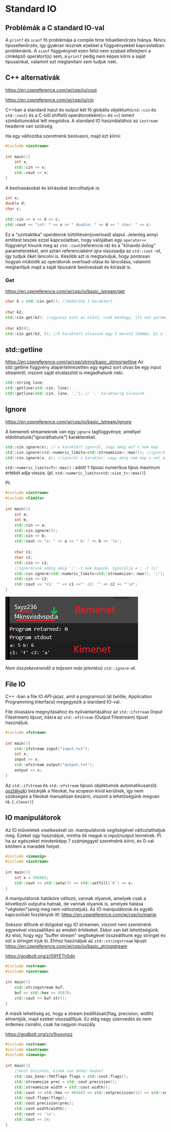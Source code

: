 # Standard IO

## Problémák a C standard IO-val

A `printf` és `scanf` fő problémája a compile time hibaellenőrzés hiánya. Nincs típusellenőrzés, így gyakran lesznek ezekkel a függvényekkel kapcsolatban problémáink. A `scanf` függvénynél ezen felül nem szabad elfelejteni a címképző operátort(`&`) sem, a `printf` pedig nem képes kiírni a saját típusainkat, valamint ezt megtanítani sem tudjuk neki.

## C++ alternatívák
<https://en.cppreference.com/w/cpp/io/cout>

<https://en.cppreference.com/w/cpp/io/cin>

C++ban a standard input és output két fő globális objektum(`std::cin` és `std::cout`) és a C-ből shiftelő operátorokként(`>>` és `<<`) ismert szimbólumokkal lett megoldva. A standard IO használatához az `iostream` headerre van szükség.

Ha egy változóba szeretnénk beolvasni, majd ezt kiírni:
```cpp
#include <iostream>

int main(){
    int x;
    std::cin >> x;
    std::cout << x;
}

```

A beolvasásokat és kiírásokat láncolhatjuk is:

```cpp
int x;
double d;
char c;

std::cin >> x >> d >> c;
std::cout << "int: " << x << " double: " << d << " char: " << c;
```
Ez a "szintaktika" operátorok túltöltésén(overload) alapul.
Jelenleg annyi említest teszek ezzel kapcsolatban, hogy valójában egy `operator<<` függvényt hívunk meg az `std::cout`(referencia rá) és a "kiírandó dolog" paraméterekkel, ami aztán referenciaként újra visszaadja az `std::cout` -ot, így tudjuk őket láncolni is.
Később azt is megtanuljuk, hogy pontosan hogyan működik az operátorok overload-olása és láncolása, valamint megtanítjuk majd a saját típusaink beolvasását és kiírását is.

### Get
<https://en.cppreference.com/w/cpp/io/basic_istream/get>

```cpp
char k = std::cin.get(); //bekérünk 1 karaktert

char k2;
std::cin.get(k2); //ugyanaz mint az előző, csak máshogy, itt out parameter van return helyett

char k3[6];
std::cin.get(k3, 5); //5 karaktert olvasunk egy 5 méretű tömbbe. Ez a függvény tesz lezáró 0-t

```

## std::getline
<https://en.cppreference.com/w/cpp/string/basic_string/getline>
Az std::getline függvény alapértelmezetten egy egész sort olvas be egy input streamről, viszont saját elválasztót is megadhatunk neki.

```cpp
std::string line;
std::getline(std::cin, line);
std::getline(std::cin, line, ','); // ',' karakterig olvasunk
```

## Ignore
<https://en.cppreference.com/w/cpp/io/basic_istream/ignore>

A bemeneti streameknek van egy `ignore` tagfüggvénye, amellyel eldobhatunk("ignorálhatunk") karaktereket.
```cpp
std::cin.ignore(x); // x karaktert ignorál, vagy amíg eof-t nem kap
std::cin.ignore(std::numeric_limits<std::streamsize>::max()); //ignorál mindent ami a bemeneten van
std::cin.ignore(x, c); //ignorál x karakter, vagy amíg nem kap c-vel azonos karaktert
```

`std::numeric_limits<T>::max()` : adott `T` típusú numerikus típus maximum értékét adja vissza. (pl. `std::numeric_limits<std::size_t>::max()`)

Pl:
```cpp
#include <iostream>
#include <limits>

int main(){
    int a;
    int b;
    std::cin >> a;
    std::cin.ignore(5);
    std::cin >> b;
    std::cout << "a: " << a << " b: " << b << '\n';

    char c1;
    char c2;
    std::cin >> c1;
    //ignorálunk addig amíg ';' -t nem kapunk. Ignorálja a ; -t is!
    std::cin.ignore(std::numeric_limits<std::streamsize>::max(), ';'); 
    std::cin >> c2;
    std::cout << "c1: '" << c1 <<"' c2: '" << c2 << "'\n";
}
```
![](<Screenshot 2025-01-29 115519.png>)

*Nem összekeverendő a teljesen más jelentésű `std::ignore`-al.*

## File IO

C++ -ban a file IO *API*-ja(az, amit a programozó lát belőle, Application Programming Interface) megegyezik a standard IO-val.

File olvasásra megnyitásához  és nyilvántartásához az `std::ifstream` (Input Filestream) típust, írásra az `std::ofstream` (Output Filestream) típust használjuk.

```cpp
#include <fstream>

int main(){
    std::ifstream input("input.txt");
    int x;
    input >> x; 
    std::ofstream output("output.txt");
    output << x;
}
```

Az `std::ifstream` és `std::ofstream` típusó objektumok automatikusan(ld. [osztályok](./5-osztályok.md)) bezárják a fileokat, ha scopeon kívül kerülnek, így nem szükséges a fileokat manuálisan bezárni, viszont a lehetőségünk megvan rá. (`.close()`)

## IO manipulátorok

Az IO műveletek viselkesését ún. manipulátorok segítségével változtathatjuk meg. Ezeket úgy használjuk, mintha ők maguk is input/output lennének. Pl. ha az egészeket mindenképp 7 számjeggyel szeretnénk kiírni, és 0-val kitölteni a maradék helyet.

```cpp
#include <iomanip>
#include <iostream>

int main(){
    int x = 356463;
    std::cout << std::setw(7) << std::setfill('0') << x; 
}
```

A manipulátorok hatóköre változó, vannak olyanok, amelyek csak a következő outputra hatnak, de vannak olyanok is, amelyek hatása "végtelen"(amíg meg nem változtatjuk).
Az IO manipulátorok és egyéb kapcsolódó foszlányok itt: <https://en.cppreference.com/w/cpp/io/manip>

Sokszor állítunk el dolgokat egy IO streamen, viszont nem szeretnénk egyesével visszaállítani az eredeti értékeket.
Ekkor van két lehetőségünk. 
Az első, hogy egy "buffer stream" segítségével összeállítunk egy stringet és ezt a stringet írjuk ki. Ehhez használjuk az `std::stringstream` típust: <https://en.cppreference.com/w/cpp/io/basic_stringstream>

<https://godbolt.org/z/59YETh5dn>
```cpp
#include <sstream>
#include <iostream>

int main(){
    std::stringstream buf;
    buf << std::hex << 45678;
    std::cout << buf.str();
}
```

A másik lehetőség az, hogy a stream beállításait(flag, precision, width) elmentjük, majd ezeket visszaállítjuk. Ez elég nagy szenvedés és nem érdemes csinálni, csak ha nagyon muszály.

<https://godbolt.org/z/o1hxqvnzz>
```cpp
#include <sstream>
#include <iostream>
#include <iomanip>

int main(){
    //most őszintén, kinek van ehhez kedve?
    std::ios_base::fmtflags flags = std::cout.flags();
    std::streamsize prec = std::cout.precision();
    std::streamsize width = std::cout.width();
    std::cout << std::hex << 465643 << std::setprecision(12) << std::setw(20) << 454.3256456436;
    std::cout.flags(flags);
    std::cout.precision(prec);
    std::cout.width(width);
    std::cout << '\n';
    std::cout << 54;
}
```
